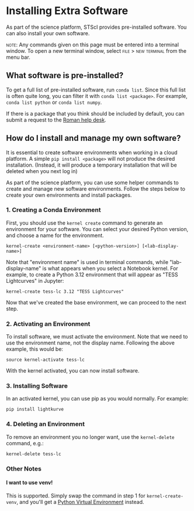 # Installing Extra Software
As part of the science platform, STScI provides pre-installed software. You can also install your own software.

<span style="font-variant:small-caps;">note:</span> Any commands given on this page must be entered into a terminal window. To open a new terminal window, select <span style="font-variant:small-caps;">file > new terminal</span> from the menu bar.

## What software is pre-installed?
To get a full list of pre-installed software, run `conda list`. Since this full list is often quite long, you can filter it with `conda list <package>`. For example, `conda list python` or `conda list numpy`.

If there is a package that you think should be included by default, you can submit a request to the [Roman help desk](https://stsci.service-now.com/roman).

## How do I install and manage my own software?
It is essential to create software environments when working in a cloud platform. A simple `pip install <package>` will not produce the desired installation. (Instead, it will produce a temporary installation that will be deleted when you next log in)

As part of the science platform, you can use some helper commands to create and manage new software environments. Follow the steps below to create your own environments and install packages.

### 1. Creating a Conda Environment

First, you should use the `kernel create` command to generate an environment for your software. You can select your desired Python version, and choose a name for the environment.

`kernel-create <environment-name> [<python-version>] [<lab-display-name>]`

Note that "environment name" is used in terminal commands, while "lab-display-name" is what appears when you select a Notebook kernel. For example, to create a Python 3.12 environment that will appear as "TESS Lightcurves" in Jupyter:

`kernel-create tess-lc 3.12 "TESS Lightcurves"`

Now that we've created the base environment, we can proceed to the next step.

### 2. Activating an Environment

To install software, we must activate the environment. Note that we need to use the environment name, not the display name. Following the above example, this would be:

`source kernel-activate tess-lc`

With the kernel activated, you can now install software.

### 3. Installing Software

In an activated kernel, you can use pip as you would normally. For example:

`pip install lightkurve`


### 4. Deleting an Environment

To remove an environment you no longer want, use the `kernel-delete` command, e.g.:

`kernel-delete tess-lc`


### Other Notes
#### I want to use venv!
This is supported. Simply swap the command in step 1 for `kernel-create-venv`, and you'll get a [Python Virtual Environment](https://docs.python.org/3/library/venv.html) instead.